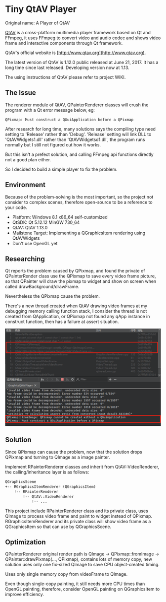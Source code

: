 # Tiny QtAV Player

Original name: A Player of QtAV

[QtAV](https://github.com/wang-bin/QtAV) is a cross-platform multimedia player framework based on Qt and FFmpeg, it uses FFmpeg to convert video and audio codec and shows video frame and interactive components through Qt framework. 

QtAV's official website is [http://www.qtav.org](http://www.qtav.org).

The latest version of QtAV is 1.12.0 public released at June 21, 2017. It has a long time since last released. Developing version now at 1.13.

The using instructions of QtAV please refer to project WIKI.

## The Issue

The renderer module of QtAV, QPainterRenderer classes will crush the program with a Qt error message below, eg:

``` text
QPixmap: Must construct a QGuiApplication before a QPixmap
```

After research for long time, many solutions says the compiling type need setting to 'Release' rather than 'Debug'. 'Release' setting will link DLL to 'QtAVWidgets1.dll' rather than 'QtAVWidgetsd1.dll', the program runs normally but I still not figured out how it works.

But this isn't a prefect solution, and calling FFmpeg api functions directly not a good plan either.

So I decided to build a simple player to fix the problem.

## Environment

Because of the problem-solving is the most important, so the project not consider to complex scenes, therefore open-source to be a reference to your code.

* Platform: Windows 8.1 x86_64 self-customized
* QtSDK: Qt 5.12.12 MinGW 730_64
* QtAV: QtAV 1.13.0
* Mailstone Target: Implementing a QGraphicsItem rendering using QtAVWidgets
* Don't use OpenGL yet

## Researching

Qt reports the problem caused by QPixmap, and found the private of QPainterRender class use the QPixmap to save every video frame picture, so that QPainter will draw the pixmap to widget and show on screen when called drawBackground/drawFrame.

Nevertheless the QPixmap cause the problem.

There's a new thread created when QtAV drawing video frames at my debugging memory calling function stack, I consider the thread is not created from QApplication, or QPixmap not found any qApp instance in construct function, then has a failure at assert situation.

![image-20220815002233197](../../data/github/image-20220815002233197.png)

## Solution

Since QPixmap can cause the problem, now that the solution drops QPixmap and turning to QImage as a image painter.

Implement RPainterRenderer classes and inherit from QtAV::VideoRenderer, the calling/inheritance layer is as follows:

```text
QGraphicsScene
+-- RGraphicsItemRenderer (QGraphicsItem)
    !-- RPainterRenderer
        !-- QtAV::VideoRenderer
            !-- ...
```

This project include RPainterRenderer class and its private class, uses QImage to process video frame and paint to widget instead of QPixmap. RGraphicsItemRenderer and its private class will show video frame as a QGraphicsItem so that can use by QGraphicsScene.

## Optimization

QPainterRenderer original render path is QImage -> QPixmap::fromImage -> QPainter::drawPixmap(..., QPixmap), contains lots of memory copy, new solution uses only one fix-sized QImage to save CPU object-created timing.

Uses only single memory copy from videoFrame to QImage.

Even though single-copy painting, it still needs more CPU times than OpenGL painting, therefore, consider OpenGL painting on QGraphicsItem to improve efficiency.
